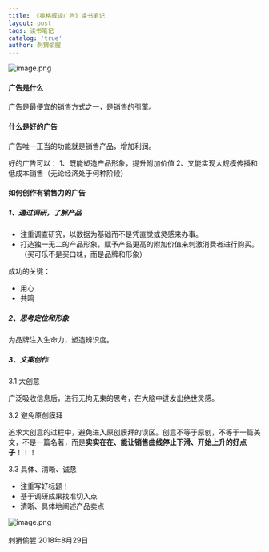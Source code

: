 ```yaml
---
title: 《奥格威谈广告》读书笔记
layout: post
tags: 读书笔记
catalog: 'true'
author: 刺猬偷腥
---
```


![image.png](https://upload-images.jianshu.io/upload_images/8031739-f6674bbcd9be762e.png?imageMogr2/auto-orient/strip%7CimageView2/2/w/1240)

#### 广告是什么

广告是最便宜的销售方式之一，是销售的引擎。

#### 什么是好的广告

广告唯一正当的功能就是销售产品，增加利润。

好的广告可以：
1、既能塑造产品形象，提升附加价值
2、又能实现大规模传播和低成本销售（无论经济处于何种阶段）

#### 如何创作有销售力的广告

##### 1、通过调研，了解产品

* 注重调查研究，以数据为基础而不是凭直觉或灵感来办事。
* 打造独一无二的产品形象，赋予产品更高的附加价值来刺激消费者进行购买。（买可乐不是买口味，而是品牌和形象）

成功的关键：
* 用心
* 共鸣

##### 2、思考定位和形象

为品牌注入生命力，塑造辨识度。

##### 3、文案创作

3.1 大创意

广泛吸收信息后，进行无拘无束的思考，在大脑中迸发出绝世灵感。

3.2 避免原创膜拜

追求大创意的过程中，避免进入原创膜拜的误区。创意不等于原创，不等于一篇美文，不是一篇名著，而是**实实在在、能让销售曲线停止下滑、开始上升的好点子**！！！

3.3 具体、清晰、诚恳

* 注重写好标题！
* 基于调研成果找准切入点
* 清晰、具体地阐述产品卖点

![image.png](https://upload-images.jianshu.io/upload_images/8031739-25b3eb320ec4834c.png?imageMogr2/auto-orient/strip%7CimageView2/2/w/1240)
<br><br>
刺猬偷腥
2018年8月29日
